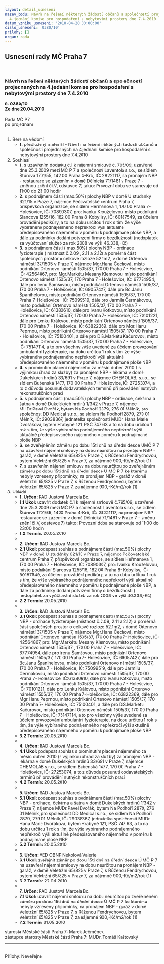 ```yaml
---
layout: detail_usneseni
nazev_bodu: Návrh na řešení některých žádostí občanů a společností projednaných na
  4.jednání komise pro hospodaření s nebytovými prostory dne 7.4.2010
datum_vzniku_usneseni: '2010-04-20 00:00:00'
cislo_usneseni: '0380/10'
prilohy: []
organ: rada
---
```

<div id="ucUsn_pList" class="usn">
	<span><h2>Usnesení rady MČ Praha 7 </h2>
<br></span><div class="standBody">
<span><h3>Návrh na řešení některých žádostí občanů a společností projednaných na 4.jednání komise pro hospodaření s nebytovými prostory dne 7.4.2010</h3></span><div class="center">
		<strong>č. 0380/10</strong><br>
	</div>
<div class="center">
		<strong>Ze dne 20.04.2010</strong><br><br>
	</div>Rada MČ P7<br> po projednání<br><br><ol>
<li>Bere na vědomí<ul><li>
<strong>1.</strong> předložený materiál - Návrh na řešení některých žádostí občanů a společností projednaných na 4.jednání komise pro hospodaření s nebytovými prostory dne 7.4.2010</li></ul>
</li>
<li>Souhlasí<ul>
<li>
<strong>1.</strong> s uzavřením dodatku č.1 k nájemní smlouvě č. 795/09, uzavřené dne 25.3.2009 mezi MČ P 7 a společností Laventola s.r.o., se sídlem Štúrova 1701/55, 142 00 Praha 4-Krč, IČ: 28221117,  na pronájem NBP - restaurace se zázemím v domě  Dělnická 71/1481 v Praze  7 -  změnou znění čl.V, odstavce 7) takto: Provozní doba se stanovuje od 11:00 do 23:00 hodin</li>
<li>
<strong>2.</strong> s podnájmem části (max.50%) plochy NBP  v domě U studánky 621/15 v Praze  7, nájemce Pečovatelské centrum Praha  7, příspěvková organizace, se sídlem  Heřmanova 1, 170 00 Praha 7-Holešovice, IČ: 70890307, pro: Ivanku Krouželovou, místo podnikání Slancova 1255/16, 182 00 Praha 8-Kobylisy, IČ: 60187549, za účelem provádění pedikúry, a to na dobu určitou 1 rok s tím, že výše vybíraného podnájemného nepřekročí výši aktuálně předepisovaného nájemného v poměru k podnajímané ploše NBP, a dále za podmínky dodání potvrzení firmy o bezdlužnosti (nedoplatek  za vyúčtovaní služeb za rok 2008 ve výši 46.338,-Kč) </li>
<li>
<strong>3.</strong> s podnájmem části ( max.50%) plochy NBP - ordinace fyzioterapie ( místnost č.2.09 , 2.11 a 2.12)  a poměrná část společných prostor  o celkové rozloze 52.1m2, v domě Ortenovo  náměstí 37/1505 v Praze 7, nájemce Mgr.Hana Čechová, místo podnikání Ortenovo náměstí 1505/37, 170 00 Praha 7 - Holešovice, IČ: 42564867, pro: Mgr.Markétu Mesany Klemovou, místo podnikání Ortenovo náměstí 1505/37, 170   Praha 7 - Holešovice, IČ: 67774954, dále pro Irenu Šamšovou, místo podnikání Ortenovo náměstí 1505/37, 170  00 Praha 7 - Holešovice, IČ: 69057427, dále pro Bc.Janu Španihelovou, místo podnikání Ortenovo náměstí 1505/37, 170 00 Praha 7-Holešovice , IČ: 75099519, dále pro Jarmilu Čermákovou, místo podnikání Ortenovo náměstí 1505/37, 170 00 Praha 7 -Holešovice, IČ: 61380610, dále pro Ivanu Kotkovou, místo podnikání Ortenovo náměstí 1505/37, 170 00 Praha 7- Holešovice, IČ: 70101221, dále pro Lenku Královou, místo podnikání Ortenovo náměstí 1505/37, 170 00 Praha 7 - Holešovice, IČ: 63822369, dále pro Mgr.Hanu Peprnou, místo podnikání Ortenovo náměstí 1505/37, 170 00 Praha 7 - Holešovice, IČ: 75100401, a dále pro DiS.Markétu Kačurovou, místo podnikání Ortenovo náměstí 1505/37, 170 00 Praha 7 - Holešovice, IČ: 75147114, a to pro všechny výše uvedené za účelem provozování ambulantní fyzioterapie, na dobu určitou 1 rok s tím, že výše vybíraného podnájemného nepřekročí výši aktuálně předepisovaného nájemného v poměru k podnajímané ploše NBP </li>
<li>
<strong>4.</strong> s prominutím placení nájemného za měsíc duben 2010 ( s výjimkou úhrad za služby) za pronájem NBP - lékárna v domě Dukelských hrdinů 33/691 v Praze 7, nájemce CHEMOLAB, s.r.o., se sídlem  Bubenská 1477, 170 00 Praha 7-Holešovice, IČ: 27253074, a to  z důvodu posunutí dodavatelských termínů při provádění nutných rekonstrukčních prací</li>
<li>
<strong>5.</strong> s podnájmem části (max.50%) plochy NBP - ordinace, čekárna a šatna v domě Dukelských hrdinů 1/342 v Praze 7, nájemce MUDr.Pavel Dvořák, bytem Na Podhoří 2879, 276 01 Mělník, pro společnost DD Medical s.r.o., se sídlem Na Podhoří  2879, 279 01 Mělník,  IČ: 29038367, jednatelka společnosti MUDr. Hana Marie Dvořáková, bytem Hrabyně 121,  PSČ 747 63 a to na dobu určitou 1 rok s tím, že výše vybíraného podnájemného nepřekročí výši aktuálně předepisovaného nájemného v poměru k podnajímané ploše NBP </li>
<li>
<strong>6.</strong> se zveřejněním záměru po dobu 15ti dnů na úřední desce ÚMČ P 7 na uzavření nájemní smlouvy na dobu neurčitou na pronájem NBP - garáž, v domě Veletržní 65/825 v Praze 7, s Růženou Fendrychovou, bytem Veletržní 65/825 v Praze 7, za nájemné 900,-Kč/m2/rok (1)</li>
<li>
<strong>7.</strong> s uzavřením nájemní smlouvy na dobu neurčitou  po zveřejněném záměru po dobu 15ti dnů na úřední desce  Ú MČ P 7, ke kterému nebyly vzneseny připomínky, na pronájem NBP - garáž v domě Veletržní 65/825 v Praze 7, s Růženou Fendrychovou, bytem Veletržní 65/825 v Praze 7,  za nájemné 900,-Kč/m2/rok (1) </li>
</ul>
</li>
<li>Ukládá<ul>
<li>
<strong>1. Určen: </strong>RAD Justová Marcela Bc.</li>
<li>
<strong>1.1 Úkol: </strong>uzavřít dodatek č.1 k nájemní smlouvě č.795/09, uzavřené dne  25.3.2009 mezi MČ P7 a společností Laventola s.r.o., se sídlem Štúrova 1701/55, 1420  Praha 4-Krč, IČ: 28221117, na pronájem NBP - restaurace se zázemím v domě Dělnická 71/1481 v Praze 7 - změnu znění čl.V, odstevce 7) takto: Provozní doba se stanovuje od 11:00 do 23:00 hodin</li>
<li>
<strong>1.2 Termín: </strong>20.05.2010</li>
<li>
<strong><br>2. Určen: </strong>RAD Justová Marcela Bc.</li>
<li>
<strong>2.1 Úkol: </strong>podepsat souhlas s podnájmem části (max.50%) plochy NBP v domě U studánky 621/15 v Praze 7, nájemce Pečovatelské centrum Praha 7, příspěvková organizace, se sídlem Heřmanova 1, 170 00 Praha 7 - Holešovice, IČ: 70890307, pro: Ivanku Krouželovou, místo podnikání Slancova 1255/16, 182 00 Praha 8- Kobylisy, IČ: 60187549, za účelem provádění pedikúry, a to na dobu určitou 1 rok s tím, že výše vybíraného podnájemného nepřekročí výši aktuálně předepisovaného nájemného v poměru k podnajímané ploše NBP, a dále za podmínky dodání potvrzení firmy o bezdlužnosti ( nedoplatek za vyúčtování služeb za rok 2008 ve výši 46.338,-Kč)</li>
<li>
<strong>2.2 Termín: </strong>20.05.2010</li>
<li>
<strong><br>3. Určen: </strong>RAD Justová Marcela Bc.</li>
<li>
<strong>3.1 Úkol: </strong>podepsat souhlas s podnájmem části (max.50%) plochy NBP - ordinace fyzioterapie (místnost č.2.09, 2.11 a 2.12) a poměrná část společných prostor o celkové rozloze 52.1m2, v domě Ortenovo náměstí 37/1505 v Praze 7, nájemce Mgr.Hana Čechová, místo podnikání Ortenovo náměstí 1505/37, 170 00 Praha 7- Holešovice,  IČ: 42564867, pro: Mgr.Markétu Mesany Klemovou, místo podnikání Ortenovo náměstí 1505/37 , 170 00 Praha 7 - Holešovice, IČ: 67774954, dále pro Irenu Šamšovou, místo podnikání Ortenovo náměstí 1505/37, 170 00 Praha 7- Holešovice,  IČ: 69057427, dále pro Bc.Janu Španihelovou, místo podnikání Ortenovo náměstí 1505/37, 170 00 Praha 7 - Holešovice, IČ: 75099519, dále pro  Jarmilu Čermákovou, místo podnikání Ortenovo náměstí 1505/37, 170 00 Praha 7- Holešovice, IČ:61380610, dále pro Ivanu Kotkovou, místo podnikání Ortenovo náměstí 1505/37, 170 00 Praha 7 - Holešovice, IČ: 70101221, dále pro Lenku Královou, místo podnikání Ortenovo náměstí 1505/37, 170 00 Praha 7-Holešovice, IČ: 63822369, dále pro Mgr.Hanu Peprnou, místo podnikání Ortenovo náměstí 1505/37, 170 00 Praha 7- Holešovice, IČ: 75100401, a dále pro DiS.Markétu Kačurovou, místo podnikání Ortenovo náměstí 1505/37, 170 00 Praha 7 - Holešovice, IČ: 75147114, a to pro všechny výše uvedené za účelem provozování ambulantní fyzioterapie, na dobu určitou 1 rok s tím, že výše vybíraného podnájemného nepřekročí výši aktuálně předepisovaného nájemného v poměru k podnajímané ploše NBP</li>
<li>
<strong>3.2 Termín: </strong>20.05.2010</li>
<li>
<strong><br>4. Určen: </strong>RAD Justová Marcela Bc.</li>
<li>
<strong>4.1 Úkol: </strong>podepsat souhlas s prominutím placení nájemného  za měsíc duben 2010 (s výjimkou úhrad za služby) za pronájem NBP - lékárna v domě Dukelských hrdinů 33/691 v Praze 7, nájemce CHEMOLAB s.r.o., se sídlem Bubenská 1477, 170 00 Praha 7 - Holešovice, IČ: 27253074, a to z důvodu posunutí dodavatelských termínů při provádění nutných rekonstrukčních prací</li>
<li>
<strong>4.2 Termín: </strong>20.05.2010</li>
<li>
<strong><br>5. Určen: </strong>RAD Justová Marcela Bc.</li>
<li>
<strong>5.1 Úkol: </strong>podepsat souhlas s podnájmem části (max.50%) plochy NBP - ordinace, čekárna a šatna v domě Dukelských hrdinů 1/342 v Praze 7, nájemce MUDr.Pavel Dvořák, bytem Na Podhoří 2879, 276 01 Mělník, pro společnost  DD Medical s.r.o., se sídlem Na Podhoří 2879, 279 01 Mělník, IČ: 29038367, jednatelka společnosti MUDr. Hana Marie Dvořáková, bytem Hrabyně 121, PSČ 747 63, a to na dobu určitou 1 rok s tím, že výše vybíraného podnájemného nepřekročí výši aktuálně předepisovaného nájemného v poměru k podnajímané ploše NBP  </li>
<li>
<strong>5.2 Termín: </strong>20.05.2010</li>
<li>
<strong><br>6. Určen: </strong>VED OBNP Nekolová Valerie</li>
<li>
<strong>6.1 Úkol: </strong>zveřejnit záměr po dobu 15ti dnů na úřední desce Ú MČ P 7 na uzavření nájemní smlouvy na dobu neurčitou na pronájem NBP - garáž, v domě Veletržní 65/825 v Praze 7, s Růženou Fendrychovou, bytem Veletržní 65/825 v Praze 7, za nájemné 900,-Kč/m2/rok (1)</li>
<li>
<strong>6.2 Termín: </strong>22.04.2010</li>
<li>
<strong><br>7. Určen: </strong>RAD Justová Marcela Bc.</li>
<li>
<strong>7.1 Úkol: </strong>uzavřít nájemní smlouvu na dobu neurčitou po zveřejněném záměru po dobu 15ti dnů na úřední desce Ú MČ P 7, ke kterému nebyly vzneseny připomínky, na pronájem NBP - garáž v domě Veletržní 65/825 v Praze 7, s Růženou Fendrychovou, bytem Veletržní 65/825 v Praze 7, za nájemné 900,-Kč/m2/rok (1)</li>
<li>
<strong>7.2 Termín: </strong>31.05.2010</li>
</ul>
</li>
</ol>starosta Městské části Praha 7: Marek Ječmének<br>zástupce starosty Městské části Praha 7: MUDr. Tomáš Kaštovský <hr>
<br>Přílohy: Neveřejné</div>
</div>